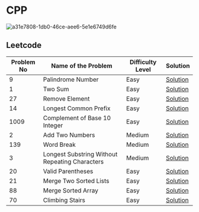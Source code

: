 # CPP





![a31e7808-1db0-46ce-aee6-5e1e6749d6fe](https://user-images.githubusercontent.com/113115756/213870874-412fcd91-43e0-44fd-bd2d-c2bb0bca654d.gif)


 
 ## Leetcode
 
|Problem No   | Name of the Problem  | Difficulty Level  |  Solution |   
|---|---|---|---|
|   9 | Palindrome Number | Easy | [Solution](https://github.com/abhishekbhonde/Leetcode-Codechef/tree/main/Palindrome%20Number)  |   
| 1 | Two Sum  |  Easy |   [Solution](https://github.com/abhishekbhonde/Leetcode-Codechef/tree/main/Two%20Sum) |
| 27 |  Remove Element |  Easy | [Solution](https://github.com/abhishekbhonde/Leetcode-Codechef/tree/main/Remove%20Element)  |   
| 14 |  Longest Common Prefix | Easy | [Solution](https://github.com/abhishekbhonde/Leetcode-Codechef/tree/main/Longest%20Common%20Prefix) |
|1009| Complement of Base 10 Integer| Easy | [Solution](https://github.com/abhishekbhonde/Leetcode-Codechef/tree/main/Complement%20of%20Base%2010%20Integer) |
| 2 | Add Two Numbers| Medium |[Solution](https://github.com/abhishekbhonde/Leetcode-Codechef/blob/main/Add%20Two%20Number/Solution.cpp) | 
|139|Word Break|Medium|[Solution](https://leetcode.com/problems/word-break/submissions/882440313/)|
|3|Longest Substring Without Repeating Characters|Medium|[Solution](https://github.com/abhishekbhonde/Leetcode-Group/tree/main/Longest%20Substring%20Without%20Repeating%20Characters)|
|20|Valid Parentheses|Easy|[Solution](https://github.com/abhishekbhonde/Leetcode-Group/tree/main/Valid%20Parentheses)|
|21|Merge Two Sorted Lists|Easy|[Solution](https://github.com/abhishekbhonde/Leetcode-Group/tree/main/Merge%20Two%20Sorted%20Lists)|
|88|Merge Sorted Array|Easy|[Solution](https://github.com/abhishekbhonde/Leetcode-Group/tree/main/Merge%20Sorted%20Array)|
|70|Climbing Stairs|Easy|[Solution](https://github.com/abhishekbhonde/Leetcode-Group/blob/main/Climbing%20Stairs/Solution.cpp)|
